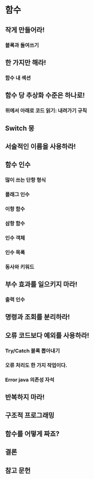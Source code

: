 # 함수

## 작게 만들어라!
### 블록과 들여쓰기

## 한 가지만 해라!
### 함수 내 섹션

## 함수 당 추상화 수준은 하나로!
### 위에서 아래로 코드 읽기: 내려가기 규칙

## Switch 뭉

## 서술적인 이름을 사용하라!

## 함수 인수
### 많이 쓰는 단항 형식
### 플래그 인수
### 이항 함수
### 삼항 함수
### 인수 객체
### 인수 목록
### 동사와 키워드

## 부수 효과를 일으키지 마라!
### 출력 인수

## 명령과 조회를 분리하라!

## 오류 코드보다 예외를 사용하라!
### Try/Catch 블록 뽑아내기
### 오류 처리도 한 가지 작업이다.
### Error java 의존성 자석

## 반복하지 마라!

## 구조적 프로그래밍

## 함수를 어떻게 짜죠?

## 결론

## 참고 문헌
